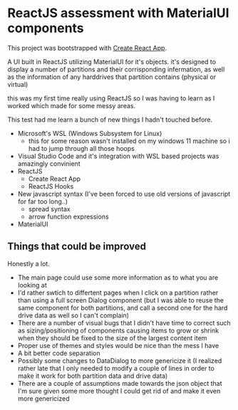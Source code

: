 # ReactJS assessment with MaterialUI components

This project was bootstrapped with [Create React App](https://github.com/facebook/create-react-app).

A UI built in ReactJS utilizing MaterialUI for it's objects. it's designed to display a number of partitions and their corrisponding infermation, as well as the information of any harddrives that partition contains (physical or virtual)

this was my first time really using ReactJS so I was having to learn as I worked which made for some messy areas.

This test had me learn a bunch of new things I hadn't touched before.

* Microsoft's WSL (Windows Subsystem for Linux)
    * this for some reason wasn't installed on my windows 11 machine so i had to jump through all those hoops
* Visual Studio Code and it's integration with WSL based projects was amazingly convinient
* ReactJS 
    * Create React App
    * ReactJS Hooks
* New javascript syntax (I've been forced to use old versions of javascript for far too long..)
    * spread syntax
    * arrow function expressions
* MaterialUI


## Things that could be improved
 Honestly a lot. 
 
 * The main page could use some more information as to what you are looking at
 * I'd rather swtich to differtent pages when I click on a partition rather than using a full screen Dialog component (but I was able to reuse the same component for both partitions, and call a second one for the hard drive data as well so I can't complain)
 * There are a number of visual bugs that I didn't have time to correct such as sizing/positioning of components causing items to grow or shrink when they should be fixed to the size of the largest content item
 * Proper use of themes and styles would be nice than the mess I have
 * A bit better code separation 
 * Possibly some changes to DataDialog to more genericize it (I realized rather late that I only needed to modify a couple of lines in order to make it work for both partition data and drive data)
 * There are a couple of assumptions made towards the json object that I'm sure given some more thought I could get rid of and make it even more genericized
